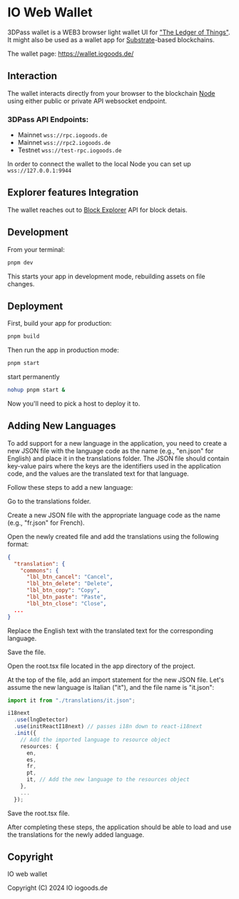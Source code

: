# IO Web Wallet
3DPass wallet is a WEB3 browser light wallet UI for ["The Ledger of Things"](https://github.com/iogoods). It might also be used as a wallet app for [Substrate](https://github.com/paritytech/substrate)-based blockchains.

The wallet page: https://wallet.iogoods.de/

## Interaction
The wallet interacts directly from your browser to the blockchain [Node](https://github.com/iogoods) using either public or private API websocket endpoint.

### 3DPass API Endpoints:
- Mainnet `wss://rpc.iogoods.de`
- Mainnet `wss://rpc2.iogoods.de`
- Testnet `wss://test-rpc.iogoods.de`

In order to connect the wallet to the local Node you can set up `wss://127.0.0.1:9944`

## Explorer features Integration
The wallet reaches out to [Block Explorer](https://github.com/iogoods/explorer) API for block detais.

## Development

From your terminal:

```sh
pnpm dev
```

This starts your app in development mode, rebuilding assets on file changes.

## Deployment

First, build your app for production:

```sh
pnpm build
```

Then run the app in production mode:

```sh
pnpm start
```

start permanently
```sh
nohup pnpm start &
```


Now you'll need to pick a host to deploy it to.

## Adding New Languages

To add support for a new language in the application, you need to create a new JSON file with the language code as the name (e.g., "en.json" for English) and place it in the translations folder. The JSON file should contain key-value pairs where the keys are the identifiers used in the application code, and the values are the translated text for that language.

Follow these steps to add a new language:

Go to the translations folder.

Create a new JSON file with the appropriate language code as the name (e.g., "fr.json" for French).

Open the newly created file and add the translations using the following format:

```json
{
  "translation": {
    "commons": {
      "lbl_btn_cancel": "Cancel",
      "lbl_btn_delete": "Delete",
      "lbl_btn_copy": "Copy",
      "lbl_btn_paste": "Paste",
      "lbl_btn_close": "Close",
  ...
}
```

Replace the English text with the translated text for the corresponding language.

Save the file.

Open the root.tsx file located in the app directory of the project.

At the top of the file, add an import statement for the new JSON file. Let's assume the new language is Italian ("it"), and the file name is "it.json":

```ts
import it from "./translations/it.json";

i18next
  .use(lngDetector)
  .use(initReactI18next) // passes i18n down to react-i18next
  .init({
    // Add the imported language to resource object
    resources: {
      en,
      es,
      fr,
      pt,
      it, // Add the new language to the resources object
    },
    ...
  });
```
Save the root.tsx file.

After completing these steps, the application should be able to load and use the translations for the newly added language.

## Copyright
IO web wallet

Copyright (C) 2024  IO iogoods.de

